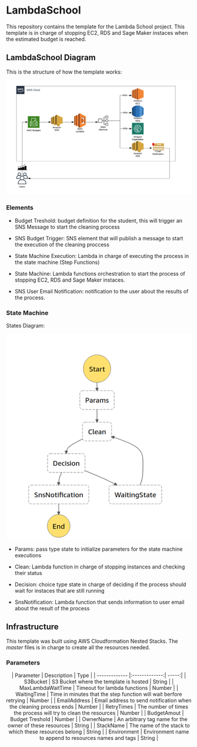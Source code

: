 # LambdaSchool

This repository contains the template for the Lambda School project. This template is in charge of stopping EC2, RDS and Sage Maker instaces when the estimated budget is reached.

## LambdaSchool Diagram

This is the structure of how the template works:

<p align="center">
  <img src="img/LambdaSchool.png"/>
</p>

### Elements

* Budget Treshold: budget definition for the student, this will trigger an SNS Message to start the cleaning process

* SNS Budget Trigger: SNS element that will publish a message to start the execution of the cleaning proccess

* State Machine Execution: Lambda in charge of executing the process in the state machine (Step Functions)

* State Machine: Lambda functions orchestration to start the process of stopping EC2, RDS and Sage Maker instaces.

* SNS User Email Notification: notification to the user about the results of the process.

### State Machine

States Diagram:

<p align="center">
  <img src="img/StateMachine.png"/>
</p>

* Params: pass type state to initialize parameters for the state machine executions

* Clean: Lambda function in charge of stopping instances and checking their status

* Decision: choice type state in charge of deciding if the process should wait for instaces that are still running

* SnsNotification: Lambda function that sends information to user email about the result of the process


## Infrastructure

This template was built using AWS Cloudformation Nested Stacks. The *master* files is in charge to create all the resources needed.

### Parameters

<p align="center">
| Parameter        | Description           | Type    |
| ------------- |:-------------:| -----:|
| S3Bucket      | S3 Bucket where the template is hosted | String |
| MaxLambdaWaitTime      | Timeout for lambda functions  |   Number |
| WaitingTime | Time in minutes that the step function will wait berfore retrying      |    Number |
| EmailAddress | Email address to send notification when the cleaning process ends     |    Number |
| RetryTimes | The number of times the process will try to clean the resources     |    Number |
| BudgetAmout | Budget Treshold     |    Number |
| OwnerName | An arbitrary tag name for the owner of these resources    |    String |
| StackName | The name of the stack to which these resources belong      |    String |
| Environment | Environment name to append to resources names and tags     |    String |
</p>

